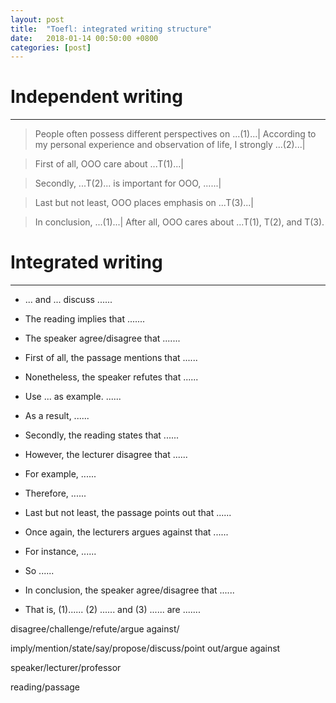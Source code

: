 ```yaml
---
layout: post
title:  "Toefl: integrated writing structure"
date:   2018-01-14 00:50:00 +0800
categories: [post]
---
```


# Independent writing
---------------------

> People often possess different perspectives on ...(1)...|
  According to my personal experience and observation of life, I strongly ...(2)...|


> First of all, OOO care about ...T(1)...|

> Secondly, ...T(2)... is important for OOO, ......|

> Last but not least, OOO places emphasis on ...T(3)...|

> In conclusion, ...(1)...|
  After all, OOO cares about ...T(1), T(2), and T(3).


# Integrated writing
--------------------

* ... and ... discuss ......
* The reading implies that .......
* The speaker agree/disagree that .......


* First of all, the passage mentions that ......
* Nonetheless, the speaker refutes that ......
* Use ... as example. ......
* As a result, ......

* Secondly, the reading states that ......
* However, the lecturer disagree that ......
* For example, ......
* Therefore, ......

* Last but not least, the passage points out that ......
* Once again, the lecturers argues against that ......
* For instance, ......
* So ......

* In conclusion, the speaker agree/disagree that ......
* That is, (1)...... (2) ...... and (3) ...... are .......


disagree/challenge/refute/argue against/

imply/mention/state/say/propose/discuss/point out/argue against

speaker/lecturer/professor

reading/passage
